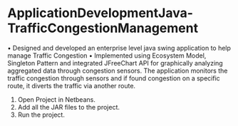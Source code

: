 # ApplicationDevelopmentJava-TrafficCongestionManagement

•	Designed and developed an enterprise level java swing application to help manage Traffic Congestion
•	Implemented using Ecosystem Model, Singleton Pattern and integrated JFreeChart API for graphically analyzing aggregated data 
through congestion sensors. 
The application monitors the traffic congestion through sensors and if found congestion on a specific route, 
it diverts the traffic via another route.


1. Open Project in Netbeans.
2. Add all the JAR files to the project.
3. Run the project.
